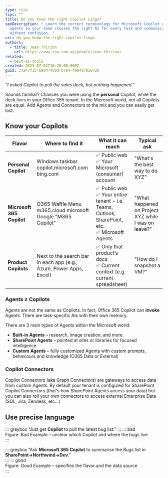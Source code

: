 ```yaml
---
type: rule
tips: ""
title: Do you know the right Copilot Lingo?
seoDescription: " Learn the correct terminology for Microsoft Copilot and its
  agents so your team chooses the right AI for every task and communicates
  without confusion. "
uri: do-you-know-the-right-copilot-lingo
authors:
  - title: Jean Thirion
    url: https://www.ssw.com.au/people/jean-thirion/
related:
  - best-ai-tools
created: 2025-07-04T16:20:00.000Z
guid: 37247f15-6904-450d-b784-f9e4d7856720
---
```


*“I asked Copilot to pull the sales deck, but nothing happened.”*  

Sounds familiar? Chances you were using the **personal** Copilot, while the deck lives in your Office 365 tenant. In the Microsoft world, not all Copilots are equal. Add Agents and Connectors to the mix and you can easily get lost.

<!--endintro-->

## Know your Copilots

| Flavor | Where to find it | What it can reach | Typical ask |
|---|---|---|---|
| **Personal Copilot** | Windows taskbar <br> copilot.microsoft.com <br> bing.com | ✅ Public web <br>  ✅ Your Microsoft (consumer) account | "What's the best way to do XYZ" |
| **Microsoft 365 Copilot** | O365 Waffle Menu <br> m365.cloud.microsoft <br> Google "M365 Copilot" | ✅ Public web <br> ✅ Your entire tenant - i.e. Teams, Outlook, SharePoint, etc. <br> ✅ Microsoft Agents | "What happened on Project XYZ while I was on leave?" |
| **Product Copilots** | Next to the search bar in each app (e.g., Azure, Power Apps, Excel) | ✅ Only that product’s docs <br> ✅ Current context (e.g. current spreadsheet) | "How do I snapshot a VM?" |

### Agents ≠ Copilots

Agents are not the same as Copilots. In fact, Office 365 Copilot can **invoke** Agents. There are task-specific AIs with their own memory.

There are 3 main types of Agents within the Microsoft world:

* **Built-in Agents** – research, image creation, and more.  
* **SharePoint Agents** – pointed at sites or libraries for focused intelligence.  
* **Custom Agents** – fully customized Agents with custom prompts, behaviours and knowledge (O365 Data or External)

### Copilot Connectors

Copilot Connectors (aka Graph Connectors) are gateways to access data from custom Agents. By default your tenant is configured for SharePoint Copilot Connectors (that's how SharePoint Agents access your data) but you can also roll your own connectors to access external Enterprise Data (SQL, Jira, Zendesk, etc...)


## Use precise language

::: greybox
“Just get **Copilot** to pull the latest bug list.”
:::
::: bad  
Figure: Bad Example – unclear which Copilot and where the bugs live  
:::

::: greybox
“Ask **Microsoft 365 Copilot** to summarise the *Bugs* list in **SharePoint→Northwind→Dev**.”  
:::
::: good  
Figure: Good Example – specifies the flavor and the data source  
:::

